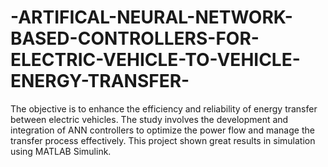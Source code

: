 # -ARTIFICAL-NEURAL-NETWORK-BASED-CONTROLLERS-FOR-ELECTRIC-VEHICLE-TO-VEHICLE-ENERGY-TRANSFER-
The objective is to enhance the efficiency and reliability of energy transfer between electric vehicles. The study involves the development and integration of ANN controllers to optimize the power flow and manage the transfer process effectively. This project shown great results in simulation using MATLAB Simulink. 

